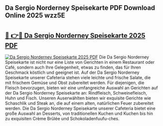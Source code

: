 ## Da Sergio Norderney Speisekarte PDF Download Online 2025 wzz5E

# <h2><a href="http://gc5vxa.nevu.top/?p=Da+Sergio+Norderney+Speisekarte">🔗 👉🔴 Da Sergio Norderney Speisekarte 2025 PDF</a></h2>

[![Da Sergio Norderney Speisekarte 2025 PDF](https://i.imgur.com/dBaPXMq.png)](http://gc5vxa.nevu.top/?p=Da+Sergio+Norderney+Speisekarte)
Die Da Sergio Norderney Speisekarte ist nicht nur eine Liste von Gerichten in einem Restaurant oder Café, sondern auch Ihre Gelegenheit, etwas zu finden, das für Ihren Geschmack köstlich und geeignet ist. Auf der Da Sergio Norderney Speisekarte unserer Cafeteria stehen viele leichte und frische Salate, die mit frischem Gemüse und Obst zubereitet werden. Für diejenigen, die Fleisch bevorzugen, bieten wir eine umfangreiche Auswahl an Gerichten auf der Da Sergio Norderney Speisekarte an: Rindfleisch, Schweinefleisch, Huhn und Fisch. Unseren Auserwählten bieten wir exquisite Gerichte wie Schaschlik und Steak an, die auf einem alten, natürlichen Feuer zubereitet werden. Die Da Sergio Norderney Speisekarte unserer Cafeteria bietet eine große Auswahl an Desserts, von traditionellen Kuchen und Kuchen bis hin zu exquisiten Crème Brûlée und Schokoladenfuufu-ches.
